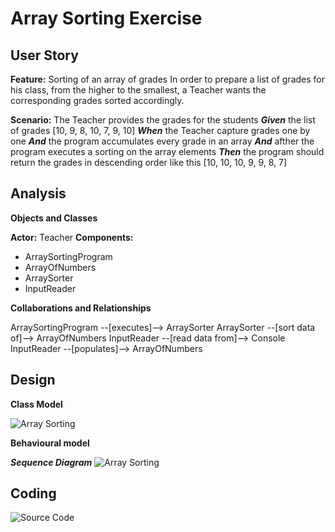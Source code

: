 ﻿
# Array Sorting Exercise

## User Story

**Feature:** Sorting of an array of grades
  In order to prepare a list of grades for his class,
  from the higher to the smallest,
  a Teacher wants the corresponding grades sorted accordingly.
  
  **Scenario:** The Teacher provides the grades for the students
    ***Given*** the list of grades [10, 9, 8, 10, 7, 9, 10] 
     ***When*** the Teacher capture grades one by one
      ***And*** the program accumulates every grade in an array
      ***And*** afther the program executes a sorting on the array elements
     ***Then*** the program should return the grades in descending order like this [10, 10, 10, 9, 9, 8, 7]

## Analysis

**Objects and Classes**

**Actor:** Teacher
**Components:**
 - ArraySortingProgram
 - ArrayOfNumbers
 - ArraySorter
 - InputReader

**Collaborations and Relationships**

ArraySortingProgram --[executes]--> ArraySorter
ArraySorter --[sort data of]--> ArrayOfNumbers
InputReader --[read data from]--> Console
InputReader --[populates]--> ArrayOfNumbers

## Design

**Class Model**

![Array Sorting](https://goo.gl/VcLLT7)



**Behavioural model**

***Sequence Diagram***
![Array Sorting](https://goo.gl/P5KGyh)

## Coding
![Source Code](https://goo.gl/hGJLU3)


